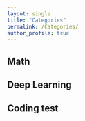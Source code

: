 ```yaml
---
layout: single
title: "Categories"
permalink: /Categories/
author_profile: true
---
```

## Math

## Deep Learning

## Coding test